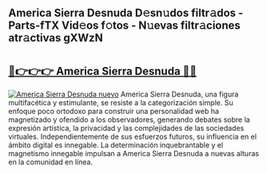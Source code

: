 ## America Sierra Desnuda D𝚎sn𝚞dos filtr𝚊dos - Parts-fTX Vid𝚎os f𝚘tos - N𝚞evas filtr𝚊ciones atr𝚊ctivas gXWzN

# <h2><a href="http://mb2y6qo.tromn.icu/?c=America+Sierra+Desnuda">🔗👉👉👉 America Sierra Desnuda 🔗🔗</a></h2>

[![America Sierra Desnuda nuevo](https://i.imgur.com/pEAQMta.gif)](http://mb2y6qo.tromn.icu/?c=America+Sierra+Desnuda)
America Sierra Desnuda, una figura multifacética y estimulante, se resiste a la categorización simple. Su enfoque poco ortodoxo para construir una personalidad web ha magnetizado y ofendido a los observadores, generando debates sobre la expresión artística, la privacidad y las complejidades de las sociedades virtuales. Independientemente de sus esfuerzos futuros, su influencia en el ámbito digital es innegable. La determinación inquebrantable y el magnetismo innegable impulsan a America Sierra Desnuda a nuevas alturas en la comunidad en línea.
